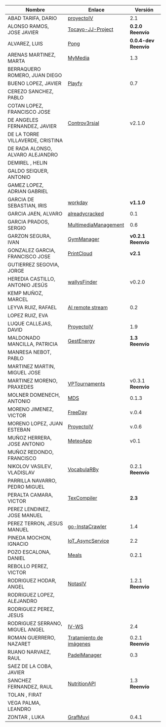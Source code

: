 | Nombre | Enlace | Versión |
|--------|--------|---------|
|ABAD TARIFA, DARIO | [proyectoIV](https://github.com/daraahh/proyectoIV) | 2.1 |
|ALONSO RAMOS, JOSE JAVIER | [Tocayo-JJ-Project](https://github.com/JJavier98/IV-Project) | **0.2.0 Reenvío** |
|ALVAREZ, LUIS | [Pong](https://github.com/lag2k/pong) | **0.0.4-dev Reenvío** |
|ARENAS MARTINEZ, MARTA| [MyMedia](https://github.com/MartaArM/proyectoIV1920) | 1.3 |
|BERRAQUERO ROMERO, JUAN DIEGO | | |
|BUENO LOPEZ, JAVIER | [Playfy](https://github.com/JaviBL8/Playfy) | 0.7 |
|CEREZO SANCHEZ, PABLO | | |
|COTAN LOPEZ, FRANCISCO JOSE | | |
|DE ANGELES FERNANDEZ, JAVIER | [Controv3rsial](https://github.com/jdafer98/Controv3rsial) | v2.1.0 |
|DE LA TORRE VILLAVERDE, CRISTINA | | |
|DE RADA ALONSO, ALVARO ALEJANDRO | | |
|DEMIREL , HELIN | | |
|GALDO SEIQUER, ANTONIO | | |
|GAMEZ LOPEZ, ADRIAN GABRIEL | | |
|GARCIA DE SEBASTIAN, IRIS |[workday](https://github.com/iris-garcia/workday) | **v1.1.0** |
|GARCIA JAEN, ALVARO | [alreadycracked](https://github.com/AlvaroGarciaJaen/alreadycracked) | 0.1 |
|GARCIA PRADOS, SERGIO | [MultimediaManagement](https://github.com/sergiogp98/MultimediaManagement) | 0.6 |
|GARZON SEGURA, IVAN | [GymManager](https://github.com/i4vk/GymManager) | **v0.2.1 Reenvio** |
|GONZALEZ GARCIA, FRANCISCO JOSE | [PrintCloud](https://github.com/Neo-Stark/Proyecto-IV-19-20) | **v2.1** |
|GUTIERREZ SEGOVIA, JORGE | | |
|HEREDIA CASTILLO, ANTONIO JESÚS| [wallysFinder](https://github.com/antoni-heredia/WallysFinder) | v0.2.0 |
|KEMP MUÑOZ, MARCEL | | |
|LEYVA RUIZ, RAFAEL | [AI remote stream](https://github.com/rafaelleru/iv) | 0.2 |
|LOPEZ RUIZ, EVA | | |
|LUQUE CALLEJAS, DAVID | [ProyectoIV](https://github.com/davidluque1/ProyectoIV) | 1.9 |
|MALDONADO MANCILLA, PATRICIA |[GestEnergy](https://github.com/patriciamaldonado/GestEnergy)| **1.3 Reenvío**|
|MANRESA NEBOT, PABLO | | |
|MARTINEZ MARTIN, MIGUEL JOSE | | |
|MARTINEZ MORENO, PRAXEDES | [VPTournaments](https://github.com/pramartinez/IV_project) | v0.3.1 **Reenvio** |
|MOLNER DOMENECH, ANTONIO | [MDS](https://github.com/antoniomdk/model-deployment-service) | 0.1.3 |
|MORENO JIMENEZ, VICTOR | [FreeDay](https://github.com/VictorMorenoJimenez/IV) | v.0.4 |
|MORENO LOPEZ, JUAN ESTEBAN |[ProyectoIV](https://github.com/juaneml/IV_1920_Proyecto) |v.0.6 |
|MUÑOZ HERRERA, JOSE ANTONIO | [MeteoApp](https://github.com/JoseAntonioMHerrera/MeteoApp) | v0.1 |
|MUÑOZ REDONDO, FRANCISCO | | |
|NIKOLOV VASILEV, VLADISLAV | [VocabulaRBy](https://github.com/Vol0kin/VocabulaRBy) | 0.2.1 **Reenvío** |
|PARRILLA NAVARRO, PEDRO MIGUEL | | |
|PERALTA CAMARA, VICTOR | [TexCompiler](https://github.com/victorperalta93/IV-Proyecto) | **2.3** |
|PEREZ LENDINEZ, JOSE MANUEL | | |
|PEREZ TERRON, JESUS MANUEL | [go-InstaCrawler](https://github.com/Jesus-Sheriff/go-InstaCrawler) | 1.4 |
|PINEDA MOCHON, IGNACIO | [IoT_AsyncService](https://github.com/nachop97m/IoT_AsyncService) | 2.2 |
|POZO ESCALONA, DANIEL | [Meals](https://github.com/danipozo/meals) | 0.2.1 |
|REBOLLO PEREZ, VICTOR | | |
|RODRIGUEZ HODAR, ANGEL | [NotasIV](https://github.com/angelhodar/NotasIV) | 1.2.1 **Reenvio**|
|RODRIGUEZ LOPEZ, ALEJANDRO | | |
|RODRIGUEZ PEREZ, JESUS | | |
|RODRIGUEZ SERRANO, MIGUEL ANGEL | [IV-WS](https://github.com/miguelangelrdguez/IV-WS) | 2.4 |
|ROMAN GUERRERO, NAZARET | [Tratamiento de imágenes](https://github.com/nazaretrogue/Microservicio-multimedia) | 0.2.1 **Reenvío** |
|RUANO NARVAEZ, RAUL | [PadelManager](https://github.com/ruanete/PadelManager) | 0.3 |
|SAEZ DE LA COBA, JAVIER | | |
|SANCHEZ FERNANDEZ, RAUL | [NutritionAPI](https://github.com/raulsf6/Proyecto-IV) | 1.3 **Reenvío** |
|TOLAN , FIRAT | | |
|VEGA PALMA, LEANDRO | | |
|ZONTAR , LUKA | [GrafMuvi](https://github.com/lzontar/GrafMuvi) | 0.4.1 |
